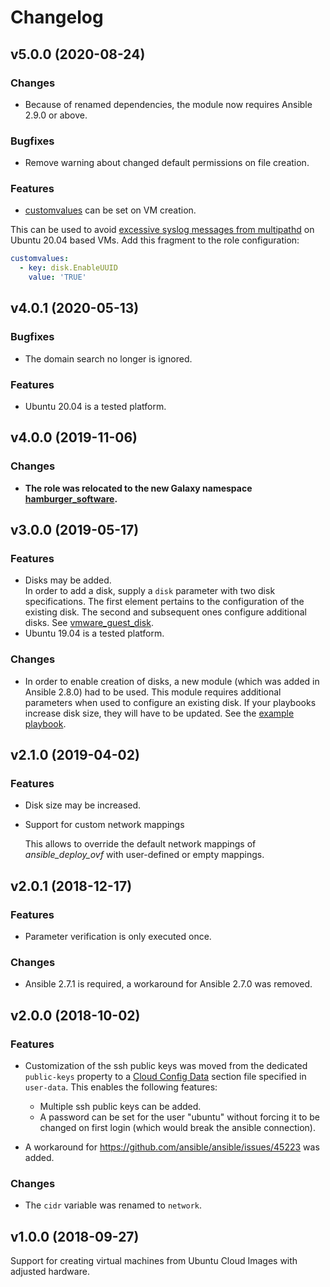 # Changelog

## v5.0.0 (2020-08-24)

### Changes

- Because of renamed dependencies, the module now requires Ansible 2.9.0 or above.

### Bugfixes

- Remove warning about changed default permissions on file creation.

### Features

- [customvalues](https://stackoverflow.com/a/57976458/2402612) can be set on VM creation.

This can be used to avoid [excessive syslog messages from multipathd](https://bugs.launchpad.net/ubuntu/+source/multipath-tools/+bug/1875594) on Ubuntu 20.04 based VMs.
Add this fragment to the role configuration: 

```yaml
customvalues:
  - key: disk.EnableUUID
    value: 'TRUE'
```

## v4.0.1 (2020-05-13)

### Bugfixes

- The domain search no longer is ignored.

### Features

- Ubuntu 20.04 is a tested platform.

## v4.0.0 (2019-11-06)

### Changes

- **The role was relocated to the new Galaxy namespace [hamburger_software](https://galaxy.ansible.com/hamburger_software).**

## v3.0.0 (2019-05-17)

### Features

- Disks may be added.  
  In order to add a disk, supply a `disk` parameter with two disk specifications.
  The first element pertains to the configuration of the existing disk.
  The second and subsequent ones configure additional disks.
  See [vmware_guest_disk](https://docs.ansible.com/ansible/latest/modules/vmware_guest_disk_module.html).
- Ubuntu 19.04 is a tested platform.

### Changes

- In order to enable creation of disks, a new module (which was added in Ansible 2.8.0) had to be used.
  This module requires additional parameters when used to configure an existing disk.
  If your playbooks increase disk size, they will have to be updated.
  See the [example playbook](README.md#example-playbook).

## v2.1.0 (2019-04-02)

### Features

- Disk size may be increased.
- Support for custom network mappings
  
  This allows to override the default network mappings of
  *ansible_deploy_ovf* with user-defined or empty mappings.

## v2.0.1 (2018-12-17)

### Features

- Parameter verification is only executed once.

### Changes

- Ansible 2.7.1 is required, a workaround for Ansible 2.7.0 was removed.

## v2.0.0 (2018-10-02)

### Features

- Customization of the ssh public keys was moved from the dedicated `public-keys` property to a [Cloud Config Data](https://cloudinit.readthedocs.io/en/latest/topics/format.html#cloud-config-data) section file specified in `user-data`.
This enables the following features: 
  - Multiple ssh public keys can be added. 
  - A password can be set for the user "ubuntu" without forcing it to be changed on first login (which would break the ansible connection).

- A workaround for https://github.com/ansible/ansible/issues/45223 was added.

### Changes

- The `cidr` variable was renamed to `network`.

## v1.0.0 (2018-09-27)

Support for creating virtual machines from Ubuntu Cloud Images with adjusted hardware.

